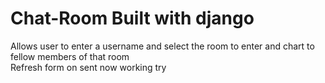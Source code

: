 # Chat-Room Built with django
Allows user to enter a username and select the room to enter and chart to fellow members of that room<br>
Refresh form on sent now working try
